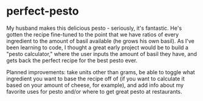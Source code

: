 # perfect-pesto
My husband makes this delicious pesto - seriously, it's fantastic. 
He's gotten the recipe fine-tuned to the point that we have ratios of every ingredient to the amount of basil available (he grows his own basil). 
As I've been learning to code, I thought a great early project would be to build a "pesto calculator," where the user inputs the amount of basil they have, and gets back the perfect recipe for the best pesto ever.

Planned improvements: take units other than grams, be able to toggle what ingredient you want to base the recipe off of (if you want to calculate it based on your amount of cheese, for example), and add info about my favorite uses for pesto and/or where to get great pesto at restaurants.

